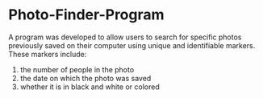 # Photo-Finder-Program


A program was developed to allow users to search for specific photos previously saved on their computer using unique and identifiable markers. These markers include:

1. the number of people in the photo
2. the date on which the photo was saved
3. whether it is in black and white or colored
